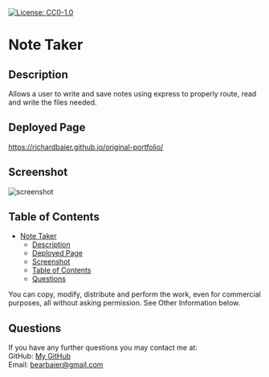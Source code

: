 [![License: CC0-1.0](https://licensebuttons.net/l/zero/1.0/80x15.png)](http://creativecommons.org/publicdomain/zero/1.0/)
  # Note Taker
  ## Description
  Allows a user to write and save notes using express to properly route, read and write the files needed.
  ## Deployed Page
https://richardbaier.github.io/original-portfolio/
  ## Screenshot
![screenshot](./src/public/images/screenshot.png)
  ## Table of Contents
- [Note Taker](#note-taker)
  - [Description](#description)
  - [Deployed Page](#deployed-page)
  - [Screenshot](#screenshot)
  - [Table of Contents](#table-of-contents)
  - [Questions](#questions)
  
You can copy, modify, distribute and perform the work, even for commercial purposes, all without asking permission. See Other Information below.  
  <a name='questions'></a>
  ## Questions  
  If you have any further questions you may contact me at:  
  GitHub: [My GitHub](https://github.com/RichardBaier)  
  Email: bearbaier@gmail.com